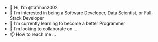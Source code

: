 - 👋 Hi, I’m @tafman2002
- 👀 I’m interested in being a Software Developer, Data Scientist, or Full-Stack Developer
- 🌱 I’m currently learning to become a better Programmer
- 💞️ I’m looking to collaborate on ...
- 📫 How to reach me ...

<!---
tafman2002/tafman2002 is a ✨ special ✨ repository because its `README.md` (this file) appears on your GitHub profile.
You can click the Preview link to take a look at your changes.
--->
